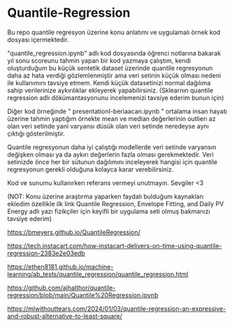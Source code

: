 # Quantile-Regression

Bu repo quantile regresyon üzerine konu anlatımı ve uygulamalı örnek kod dosyası içermektedir.

"quantile_regression.ipynb" adlı kod dosyasında öğrenci notlarına bakarak yıl sonu scoreunu tahmin yapan bir kod yazmaya çalıştım, kendi oluşturduğum bu küçük sentetik dataset üzerinde quantile regresyonun daha az hata verdiği gözlemlenmiştir ama veri setinin küçük olması nedeni ile kullanımını tavsiye etmem. Kendi küçük datasetinizi normal dağılıma sahip verilerinize aykırılıklar ekleyerek yapabilirsiniz. (Sklearnın quantile regression adlı dökümantasyonunu incelemenizi tavsiye ederim bunun için)

Diğer kod örneğinde " presentationI-beriaacan.ipynb " ortalama insan hayatı üzerine tahmin yaptığım örnekte mean ve median değerlerinin outlierı  az olan veri setinde yani varyansı düsük olan veri setinde neredeyse aynı çıktığı gösterilmiştir. 

Quantile regresyonun daha iyi çalıştığı modellerde veri setinde varyansın değişken olması ya da aykırı değerlerin fazla olması gerekmektedir. Veri setinizde önce her bir sütunun dağılımını inceleyerek hangisi için quantile regresyonun gerekli olduğuna kolayca karar verebilirsiniz.

Kod ve sunumu kullanırken referans vermeyi unutmayın. Sevgiler <3

(NOT: Konu üzerine araştırma yaparken faydalı bulduğum kaynakları ekledim özellikle ilk link Quantile Regression, Envelope Fitting, and Daily PV Energy adlı yazı fizikçiler için keyifli bir uygulama seti olmuş bakmanızı tavsiye ederim)

https://bmeyers.github.io/QuantileRegression/

https://tech.instacart.com/how-instacart-delivers-on-time-using-quantile-regression-2383e2e03edb

https://ethen8181.github.io/machine-learning/ab_tests/quantile_regression/quantile_regression.html

https://github.com/ajhalthor/quantile-regression/blob/main/Quantile%20Regression.ipynb

https://mlwithouttears.com/2024/01/03/quantile-regression-an-expressive-and-robust-alternative-to-least-square/
